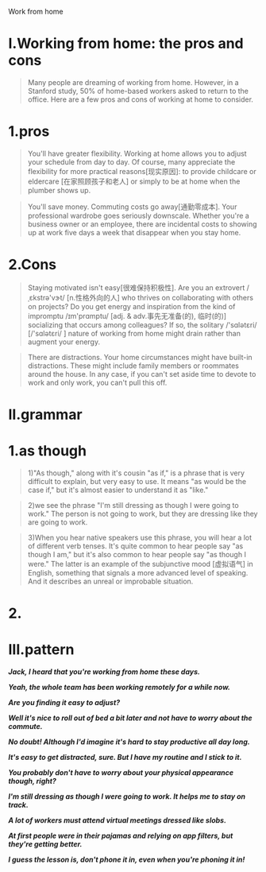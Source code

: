 Work from home
# I.Working from home: the pros and cons
> Many people are dreaming of working from home. However, in a Stanford study, 50% of home-based workers asked to return to the office. Here are a few pros and cons of working at home to consider.

# 1.pros
> You'll have greater flexibility. Working at home allows you to adjust your schedule from day to day. Of course, many appreciate the flexibility for more practical reasons[现实原因]: to provide childcare or eldercare [在家照顾孩子和老人] or simply to be at home when the plumber shows up.

> You'll save money. Commuting costs go away[通勤零成本]. Your professional wardrobe goes seriously downscale. Whether you're a business owner or an employee, there are incidental costs to showing up at work five days a week that disappear when you stay home.

# 2.Cons
> Staying motivated isn't easy[很难保持积极性]. Are you an extrovert /ˌɛkstrə'vɝt/ [n.性格外向的人] who thrives on collaborating with others on projects? Do you get energy and inspiration from the kind of impromptu /ɪm'prɑmptu/ [adj. & adv.事先无准备(的), 临时(的)] socializing that occurs among colleagues? If so, the solitary /'sɑlətɛri/ [/'sɑlətɛri/ ] nature of working from home might drain rather than augment your energy.

> There are distractions. Your home circumstances might have built-in distractions. These might include family members or roommates around the house. In any case, if you can't set aside time to devote to work and only work, you can't pull this off.

# II.grammar
# 1.as though
> 1)"As though," along with it's cousin "as if," is a phrase that is very difficult to explain, but very easy to use. It means "as would be the case if," but it's almost easier to understand it as "like."

> 2)we see the phrase "I'm still dressing as though I were going to work." The person is not going to work, but they are dressing like they are going to work.

> 3)When you hear native speakers use this phrase, you will hear a lot of different verb tenses. It's quite common to hear people say "as though I am," but it's also common to hear people say "as though I were." The latter is an example of the subjunctive mood [虚拟语气] in English, something that signals a more advanced level of speaking. And it describes an unreal or improbable situation.

# 2.










# III.pattern
***Jack, I heard that you're working from home these days.***

***Yeah, the whole team has been working remotely for a while now.***

***Are you finding it easy to adjust?***

***Well it's nice to roll out of bed a bit later and not have to worry about the commute.***

***No doubt! Although I'd imagine it's hard to stay productive all day long.***

***It's easy to get distracted, sure. But I have my routine and I stick to it.***

***You probably don't have to worry about your physical appearance though, right?***

***I'm still dressing as though I were going to work. It helps me to stay on track.***

***A lot of workers must attend virtual meetings dressed like slobs.***

***At first people were in their pajamas and relying on app filters, but they're getting better.***

***I guess the lesson is, don't phone it in, even when you're phoning it in!***

